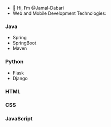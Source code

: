 - 👋 Hi, I’m @Jamal-Dabari
- Web and Mobile Development
Technologies:
### Java
  - Spring
  - SpringBoot
  - Maven
### Python
  - Flask
  - Django
 
### HTML
### CSS
### JavaScript


<!---
Jamal-Dabari/Jamal-Dabari is a ✨ special ✨ repository because its `README.md` (this file) appears on your GitHub profile.
You can click the Preview link to take a look at your changes.
--->
